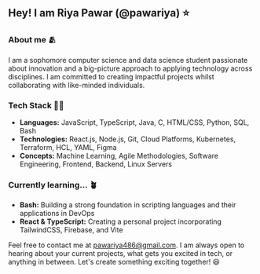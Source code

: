 ## Hey! I am Riya Pawar (@pawariya) ⭐

### About me 🫂

I am a sophomore computer science and data science student passionate about innovation and a big-picture approach to applying technology across disciplines. I am committed to creating impactful projects whilst collaborating with like-minded individuals.

### Tech Stack 👩‍💻
* **Languages:** JavaScript, TypeScript, Java, C, HTML/CSS, Python, SQL, Bash
* **Technologies:** React.js, Node.js, Git, Cloud Platforms, Kubernetes, Terraform, HCL, YAML, Figma
* **Concepts:** Machine Learning, Agile Methodologies, Software Engineering, Frontend, Backend, Linux Servers

### Currently learning... 🪴
* **Bash:** Building a strong foundation in scripting languages and their applications in DevOps
* **React & TypeScript:** Creating a personal project incorporating TailwindCSS, Firebase, and Vite

Feel free to contact me at pawariya486@gmail.com. I am always open to hearing about your current projects, what gets you excited in tech, or anything in between. Let's create something exciting together! 😆
<!--

-->
